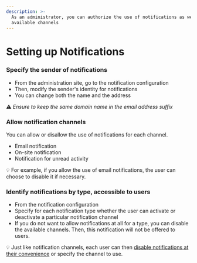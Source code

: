 ```yaml
---
description: >-
  As an administrator, you can authorize the use of notifications as well as the
  available channels
---
```


# Setting up Notifications

### Specify the sender of notifications&#x20;

* From the administration site, go to the notification configuration
* Then, modify the sender's identity for notifications&#x20;
* You can change both the name and the address&#x20;

:warning: _Ensure to keep the same domain name in the email address suffix_&#x20;

### Allow notification channels&#x20;

You can allow or disallow the use of notifications for each channel.&#x20;

* Email notification&#x20;
* On-site notification&#x20;
* Notification for unread activity&#x20;

:bulb: For example, if you allow the use of email notifications, the user can choose to disable it if necessary.&#x20;

### Identify notifications by type, accessible to users&#x20;

* From the notification configuration&#x20;
* Specify for each notification type whether the user can activate or deactivate a particular notification channel&#x20;
* If you do not want to allow notifications at all for a type, you can disable the available channels. Then, this notification will not be offered to users.&#x20;

:bulb: Just like notification channels, each user can then [disable notifications at their convenience](../../user-guide/exploring-a-meeds-hub/updating-your-notifications.md) or specify the channel to use.
